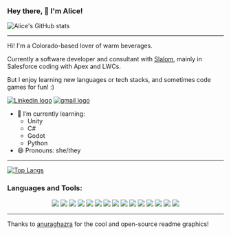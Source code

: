 ### Hey there, 👋 I'm Alice!

![Alice's GitHub stats](https://github-readme-stats.vercel.app/api?username=srslie&show_icons=true&theme=algolia)
___

Hi! I'm a Colorado-based lover of warm beverages. 

Currently a software developer and consultant with [Slalom](https://www.slalom.com/us/en), mainly in Salesforce coding with Apex and LWCs. 

But I enjoy learning new languages or tech stacks, and sometimes code games for fun! :)

[![Linkedin logo](https://img.shields.io/badge/LinkedIn-0077B5?style=for-the-badge&logo=linkedin&logoColor=white)](https://www.linkedin.com/in/aliceruppert/)  [![gmail logo](https://img.shields.io/badge/Gmail-D14836?style=for-the-badge&logo=gmail&logoColor=white
)](mailto:aliceruppert@gmail.com)

- 🌱 I’m currently learning:
  -  Unity
  -  C#
  -  Godot
  -  Python
- 😄 Pronouns: she/they
___

[![Top Langs](https://github-readme-stats.vercel.app/api/top-langs/?username=srslie&theme=algolia&show_icons=true)](https://github.com/anuraghazra/github-readme-stats)

<h3 align="left">Languages and Tools:</h3>
<p align="center"> 
    <img src="https://img.shields.io/badge/React-20232A?style=for-the-badge&logo=react&logoColor=61DAFB"/>    
    <img src="https://img.shields.io/badge/React_Router-CA4245?style=for-the-badge&logo=react-router&logoColor=white"/>
    <img src="https://img.shields.io/badge/JavaScript-F7DF1E?style=for-the-badge&logo=javascript&logoColor=black"/>
    <img src="https://img.shields.io/badge/HTML5-E34F26?style=for-the-badge&logo=html5&logoColor=white"/> 
    <img src="https://img.shields.io/badge/CSS3-1572B6?style=for-the-badge&logo=css3&logoColor=white"/>
    <img src="https://img.shields.io/badge/Sass-CC6699?style=for-the-badge&logo=sass&logoColor=white"/>
    <img src="https://img.shields.io/badge/Bootstrap-563D7C?style=for-the-badge&logo=bootstrap&logoColor=white"/>
    <img src="https://img.shields.io/badge/Git-F05032?style=for-the-badge&logo=git&logoColor=white"/>
    <img src="https://img.shields.io/badge/Redux-593D88?style=for-the-badge&logo=redux&logoColor=white"/>
    <img src="https://img.shields.io/badge/Node.js-43853D?style=for-the-badge&logo=node.js&logoColor=white"/>
    <img src="https://img.shields.io/badge/npm-CB3837?style=for-the-badge&logo=npm&logoColor=white"/>
    <img src="https://img.shields.io/badge/Express.js-404D59?style=for-the-badge&logo=express&logoColor=white"/>
    <img src="https://img.shields.io/badge/Heroku-430098?style=for-the-badge&logo=heroku&logoColor=white"/>
    <img src="https://img.shields.io/badge/Markdown-000000?style=for-the-badge&logo=markdown&logoColor=white"/>
    <img src=" https://img.shields.io/badge/firebase-ffca28?style=for-the-badge&logo=firebase&logoColor=white"/>
</p>

___

Thanks to [anuraghazra](https://github.com/anuraghazra/github-readme-stats#github-stats-card) for the cool and open-source readme graphics!
